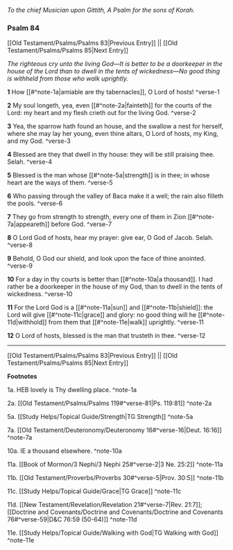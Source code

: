 *To the chief Musician upon Gittith, A Psalm for the sons of Korah.*

### Psalm 84

[[Old Testament/Psalms/Psalms 83|Previous Entry]]  ||  [[Old Testament/Psalms/Psalms 85|Next Entry]]

*The righteous cry unto the living God—It is better to be a doorkeeper in the house of the Lord than to dwell in the tents of wickedness—No good thing is withheld from those who walk uprightly.*

**1**  How [[#^note-1a|amiable are thy tabernacles]], O Lord of hosts! ^verse-1

**2**  My soul longeth, yea, even [[#^note-2a|fainteth]] for the courts of the Lord: my heart and my flesh crieth out for the living God. ^verse-2

**3**  Yea, the sparrow hath found an house, and the swallow a nest for herself, where she may lay her young, even thine altars, O Lord of hosts, my King, and my God. ^verse-3

**4**  Blessed are they that dwell in thy house: they will be still praising thee. Selah. ^verse-4

**5**  Blessed is the man whose [[#^note-5a|strength]] is in thee; in whose heart are the ways of them. ^verse-5

**6**  Who passing through the valley of Baca make it a well; the rain also filleth the pools. ^verse-6

**7**  They go from strength to strength, every one of them in Zion [[#^note-7a|appeareth]] before God. ^verse-7

**8**  O Lord God of hosts, hear my prayer: give ear, O God of Jacob. Selah. ^verse-8

**9**  Behold, O God our shield, and look upon the face of thine anointed. ^verse-9

**10**  For a day in thy courts is better than [[#^note-10a|a thousand]]. I had rather be a doorkeeper in the house of my God, than to dwell in the tents of wickedness. ^verse-10

**11**  For the Lord God is a [[#^note-11a|sun]] and [[#^note-11b|shield]]: the Lord will give [[#^note-11c|grace]] and glory: no good thing will he [[#^note-11d|withhold]] from them that [[#^note-11e|walk]] uprightly. ^verse-11

**12**  O Lord of hosts, blessed is the man that trusteth in thee. ^verse-12


---
[[Old Testament/Psalms/Psalms 83|Previous Entry]]  ||  [[Old Testament/Psalms/Psalms 85|Next Entry]]


**Footnotes**


1a. HEB lovely is Thy dwelling place. ^note-1a

2a. [[Old Testament/Psalms/Psalms 119#^verse-81|Ps. 119:81]] ^note-2a

5a. [[Study Helps/Topical Guide/Strength|TG Strength]] ^note-5a

7a. [[Old Testament/Deuteronomy/Deuteronomy 16#^verse-16|Deut. 16:16]] ^note-7a

10a. IE a thousand elsewhere. ^note-10a

11a. [[Book of Mormon/3 Nephi/3 Nephi 25#^verse-2|3 Ne. 25:2]] ^note-11a

11b. [[Old Testament/Proverbs/Proverbs 30#^verse-5|Prov. 30:5]] ^note-11b

11c. [[Study Helps/Topical Guide/Grace|TG Grace]] ^note-11c

11d. [[New Testament/Revelation/Revelation 21#^verse-7|Rev. 21:7]]; [[Doctrine and Covenants/Doctrine and Covenants/Doctrine and Covenants 76#^verse-59|D&C 76:59 (50-64)]] ^note-11d

11e. [[Study Helps/Topical Guide/Walking with God|TG Walking with God]] ^note-11e